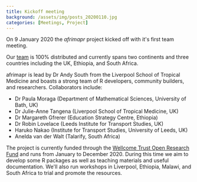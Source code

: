 ```yaml
---
title: Kickoff meeting
background: /assets/img/posts_20200110.jpg
categories: [Meetings, Project]
---
```


On 9 January 2020 the _afrimapr_ project kicked off with it's first team meeting. 

Our [team][team] is 100% distributed and currently spans two continents and three countries including the 
UK, Ethiopia, and South Africa.

afrimapr is lead by Dr Andy South from the Liverpool School of Tropical Medicine and boasts a strong team of R developers, 
community builders, and researchers. Collaborators include:

- Dr Paula Moraga (Department of Mathematical Sciences, University of Bath, UK)
- Dr Julie-Anne Tangena (Liverpool School of Tropical Medicine, UK)
- Dr Margareth Gfrerer (Education Strategy Centre, Ethiopia)
- Dr Robin Lovelace (Leeds Institute for Transport Studies, UK)
- Haruko Nakao (Institute for Transport Studies, University of Leeds, UK)
- Anelda van der Walt (Talarify, South Africa)

The project is currently funded through the [Wellcome Trust Open Research Fund][open-fund] and runs from January to December 2020. During this time 
we aim to develop some R packages as well as teaching materials and useful documentation. We'll also run workshops in 
Liverpool, Ethiopia, Malawi, and South Africa to trial and promote the resources.


[team]: /team/
[open-fund]: https://wellcome.ac.uk/funding/people-and-projects/grants-awarded/afrimapr-facilitating-use-spatial-data-african-public
